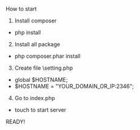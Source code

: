 How to start

1) Install composer
- php install

2) Install all package
- php composer.phar install

3) Create file \setting.php
- global $HOSTNAME;
- $HOSTNAME = "YOUR_DOMAIN_OR_IP:2346";

4) Go to index.php
- touch to start server

READY!